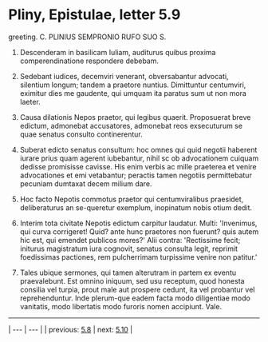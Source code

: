 # Pliny, Epistulae, letter 5.9

greeting. C. PLINIUS SEMPRONIO RUFO SUO S.



1. Descenderam in basilicam Iuliam, auditurus quibus proxima comperendinatione respondere debebam.



2. Sedebant iudices, decemviri venerant, obversabantur advocati, silentium longum; tandem a praetore nuntius. Dimittuntur centumviri, eximitur dies me gaudente, qui umquam ita paratus sum ut non mora laeter.



3. Causa dilationis Nepos praetor, qui legibus quaerit. Proposuerat breve edictum, admonebat accusatores, admonebat reos exsecuturum se quae senatus consulto continerentur.



4. Suberat edicto senatus consultum: hoc omnes qui quid negotii haberent iurare prius quam agerent iubebantur, nihil sc ob advocationem cuiquam dedisse promisisse cavisse. His enim verbis ac mille praeterea et venire advocationes et emi vetabantur; peractis tamen negotiis permittebatur pecuniam dumtaxat decem milium dare.



5. Hoc facto Nepotis commotus praetor qui centumviralibus praesidet, deliberaturus an se-queretur exemplum, inopinatum nobis otium dedit.



6. Interim tota civitate Nepotis edictum carpitur laudatur. Multi: 'Invenimus, qui curva corrigeret! Quid? ante hunc praetores non fuerunt? quis autem hic est, qui emendet publicos mores?' Alii contra: 'Rectissime fecit; initurus magistratum iura cognovit, senatus consulta legit, reprimit foedissimas pactiones, rem pulcherrimam turpissime venire non patitur.'



7. Tales ubique sermones, qui tamen alterutram in partem ex eventu praevalebunt. Est omnino iniquum, sed usu receptum, quod honesta consilia vel turpia, prout male aut prospere cedunt, ita vel probantur vel reprehenduntur. Inde plerum-que eadem facta modo diligentiae modo vanitatis, modo libertatis modo furoris nomen accipiunt. Vale.



---

| --- | --- |
| previous: [5.8](../5.8/) | next: [5.10](../5.10/) |
